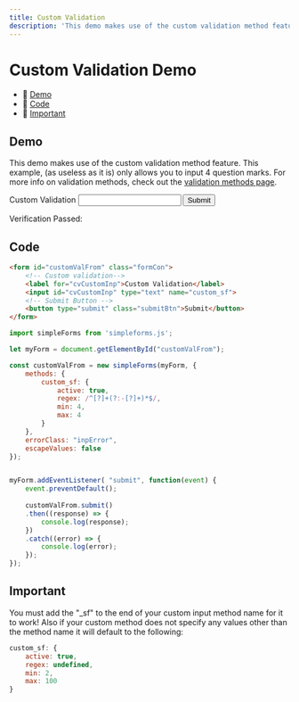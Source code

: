 ```yaml
---
title: Custom Validation
description: 'This demo makes use of the custom validation method feature. This example, (as useless as it is) only allows you to input 4 question marks. For more info on validation methods.'
---
```


# Custom Validation Demo

- 🔗 [Demo](#demo)
- 🔗 [Code](#code)
- 🔗 [Important](#important)

## Demo

This demo makes use of the custom validation method feature. This example, (as useless as it is) only allows you to input 4 question marks. For more info on validation methods, check out the [validation methods page](/guide/validation-methods).

<form id="customValFrom" class="formCon">
    <!-- Custom validation--> 
    <label for="cvCustomInp">Custom Validation</label>
    <input class="inputStyle" id="cvCustomInp" type="text" name="custom_sf">
    <!-- Submit Button -->
    <button type="submit" class="submitBtn">Submit</button>
</form>

<div id="cResultsCon" class="resultsContainer"> 
  <p class="verificationPassedP">Verification Passed: <span id="cVerificationPassed"></span></p>
  <div class="jsonCon">
    <p id="cResultsP"></p>
  </div>
</div>

## Code

<code-group>
  <code-block label="HTML" active>

```html
<form id="customValFrom" class="formCon">
    <!-- Custom validation--> 
    <label for="cvCustomInp">Custom Validation</label>
    <input id="cvCustomInp" type="text" name="custom_sf">
    <!-- Submit Button -->
    <button type="submit" class="submitBtn">Submit</button>
</form>
```
  </code-block>
  <code-block label="Javascript">

```javascript
import simpleForms from 'simpleforms.js';

let myForm = document.getElementById("customValFrom");

const customValFrom = new simpleForms(myForm, {
    methods: {
        custom_sf: {
            active: true,
            regex: /^[?]+(?:-[?]+)*$/,
            min: 4,
            max: 4
        }
    },
    errorClass: "inpError",
    escapeValues: false
});


myForm.addEventListener( "submit", function(event) {
    event.preventDefault();
    
    customValFrom.submit()
    .then((response) => {
        console.log(response);
    })
    .catch((error) => {
        console.log(error);
    });
});
```
  </code-block>
</code-group>

## Important

You must add the "_sf" to the end of your custom input method name for it to work! Also if your custom method does not specify any values other than the method name it will default to the following:

```javascript
custom_sf: {
    active: true,
    regex: undefined,
    min: 2,
    max: 100
}
```